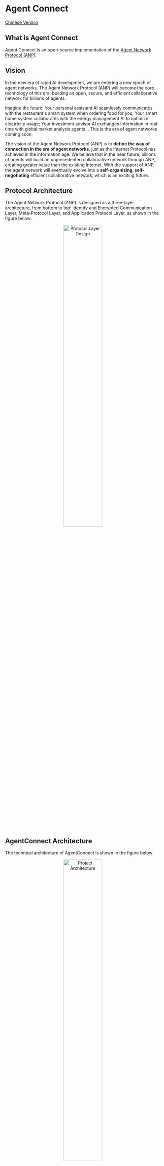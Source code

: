 # Agent Connect

[Chinese Version](README.cn.md)

## What is Agent Connect

Agent Connect is an open-source implementation of the [Agent Network Protocol (ANP)](https://github.com/chgaowei/AgentNetworkProtocol).

## Vision

In the new era of rapid AI development, we are entering a new epoch of agent networks. The Agent Network Protocol (ANP) will become the core technology of this era, building an open, secure, and efficient collaborative network for billions of agents.

Imagine the future: Your personal assistant AI seamlessly communicates with the restaurant's smart system when ordering food for you; Your smart home system collaborates with the energy management AI to optimize electricity usage; Your investment advisor AI exchanges information in real-time with global market analysis agents... This is the era of agent networks coming soon.

The vision of the Agent Network Protocol (ANP) is to **define the way of connection in the era of agent networks**, just as the Internet Protocol has achieved in the information age. We believe that in the near future, billions of agents will build an unprecedented collaborative network through ANP, creating greater value than the existing Internet. With the support of ANP, the agent network will eventually evolve into a **self-organizing, self-negotiating** efficient collaborative network, which is an exciting future.

## Protocol Architecture

The Agent Network Protocol (ANP) is designed as a three-layer architecture, from bottom to top: Identity and Encrypted Communication Layer, Meta-Protocol Layer, and Application Protocol Layer, as shown in the figure below:

<p align="center">
  <img src="/images/protocol-layer-design.png" width="50%" alt="Protocol Layer Design"/>
</p>

## AgentConnect Architecture

The technical architecture of AgentConnect is shown in the figure below:

<p align="center">
  <img src="/images/agent-connect-architecture.png" width="50%" alt="Project Architecture"/>
</p>

Corresponding to the three-layer architecture of the Agent Network Protocol, AgentConnect mainly includes the following parts:

1. **Identity Authentication Module and End-to-End Encryption Module**
   Mainly implements identity authentication and end-to-end encrypted communication based on W3C DID, including the generation, verification, and retrieval of DID documents, as well as the implementation of end-to-end encrypted communication schemes based on DID and ECDHE (Elliptic Curve Diffie-Hellman Ephemeral).

2. **Meta-Protocol Module**
   The meta-protocol module needs to be implemented based on LLM (Large Language Model) and meta-protocol, mainly including application protocol negotiation, protocol code implementation, protocol debugging, and protocol processing based on the meta-protocol.

3. **Application Layer Protocol Integration Framework**
   The main purpose is to manage the protocol specification documents and protocol codes for communication with other agents, including application protocol loading, application protocol unloading, application protocol configuration, and application protocol processing. Using this framework, agents can easily and on-demand load the required ready-made protocols, speeding up the agent protocol negotiation process.

In addition to the above functions, AgentConnect will also focus on performance and multi-platform support in the future:

- **Performance**: As a basic code library, we hope to provide extreme performance, and the core part of the code will be rewritten in Rust in the future.
- **Multi-Platform**: Currently supports mac, Linux, and Windows, and will support mobile and browser platforms in the future.

## Contact Us

- email: chgaowei@gmail.com
- Discord: [https://discord.gg/SuXb2pzqGy](https://discord.gg/SuXb2pzqGy)  
- Official Website: [https://www.agent-network-protocol.com/](https://www.agent-network-protocol.com/)  

## Milestones

Whether it is the protocol or the open-source code implementation, we are advancing step by step in the following order:

- Build the identity authentication and end-to-end encrypted communication protocol and implementation. This is the foundation and core of our entire project, and the current protocol design and code are basically complete.
- Design and implement the meta-protocol and meta-protocol code. This will help the agent network evolve into a self-organizing, self-negotiating efficient collaborative network, which is what we are currently working on. This will be an exciting feature, and we expect to release the first version soon.
- Develop the application layer protocol integration framework. This will help the Agent Network Protocol (ANP) provide services for agents in various scenarios.

In addition, we will follow the principle of overall first, then details. In the early stages, we will focus on building the overall architecture, constructing an overall outline for each major module, and getting it up and running quickly, rather than building individual exquisite but non-functional modules.

To promote the Agent Network Protocol (ANP) as an industry standard, we will form the ANP Standardization Committee at an appropriate time, dedicated to promoting ANP as an industry standard recognized by international standardization organizations such as W3C.

Below are the current development features and progress of AgentConnect:

- [x] Initial version development completed, supporting single-node mode and hosted mode
- [ ] Replace the core connection protocol with a binary format instead of the current JSON format to improve transmission efficiency
- [ ] Support more data formats: files (images, videos, audio), live streaming, real-time communication (RTC), etc.
- [ ] Design and implement the meta-protocol and layer0 protocol for collaboration between agents based on the Agent Network Protocol
- [ ] Compatible with DID web methods, W3C Verifiable Credentials (VC), and support transactions between DIDs
- [ ] Rewrite AgentConnect in Rust to improve performance and support more platforms: macOS, Linux, iOS, Android
- [ ] Support more encryption algorithms
- [ ] Explore a fully blockchain-based solution

## Installation

```bash
pip install agent-connect
```

### Running

After installing the agent-connect library, you can run our demo to experience the powerful features of agent-connect. We currently provide two modes: single-node mode and hosted mode.

#### Single-Node Mode

In single-node mode, you can complete DID identity verification and encrypted communication without any third-party services.

You can run the simple_node code in the examples directory. First start Alice's node, then start Bob's node. Bob's node will request Alice's DID document based on Alice's DID, and establish an encrypted connection channel with Alice based on the public key and message service address in the DID document, sending an encrypted message. When Alice's node receives the message, it will decrypt the message and send an encrypted message back to Bob.

1. Start Alice's node
```bash
python simple_node_alice.py
```

2. Start Bob's node
```bash
python simple_node_bob.py
``` 

#### Hosted Mode

In hosted mode, we provide a DID server to host user's DID documents and forward messages between different DIDs.

You can run the sample code in the examples directory. First generate the alice and bob's DID documents, and save alice's DID document to the DID server, then bob can connect to alice's DID for end-to-end encrypted communication.

1. Generate two DID documents alice.json and bob.json, save them to the specified files, and register them to the DID server
```bash
python sample_did.py alice.json
python sample_did.py bob.json
```

2. Start Alice's demo
```bash
python sample_alice.py alice.json
```

3. Start Bob's demo
```bash
python sample_bob.py bob.json
```

You can see from the logs that Alice and Bob successfully connected and performed end-to-end encrypted communication.


## Package Upload (Change the version number in setup.py first)

```bash
python setup.py sdist bdist_wheel 
twine upload dist/*        
```

## Contribution

Welcome to contribute to this project, detailed information please see [CONTRIBUTING.md](CONTRIBUTING.md).

## License
    
This project is open-sourced under the MIT license. For more information, please see the [LICENSE](LICENSE) file.


